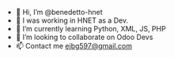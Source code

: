 - 👋 Hi, I’m @benedetto-hnet
- 👀 I was working in HNET as a Dev.
- 🌱 I’m currently learning Python, XML, JS, PHP
- 💞️ I’m looking to collaborate on Odoo Devs
- 📫 Contact me ejbg597@gmail.com
<!---
benedetto-hnet/benedetto-hnet is a ✨ special ✨ repository because its `README.md` (this file) appears on your GitHub profile.
You can click the Preview link to take a look at your changes.
--->
